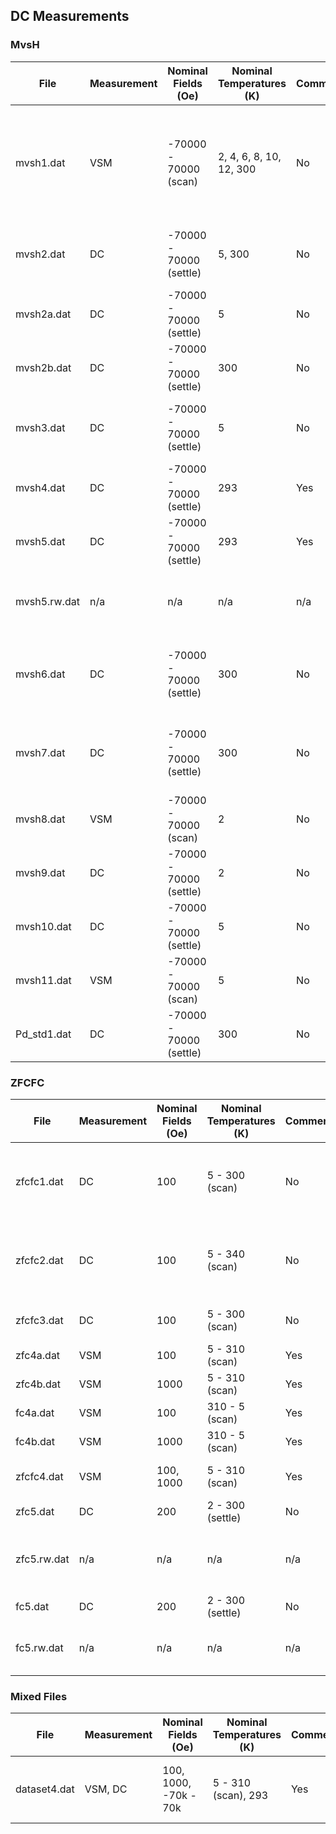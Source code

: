 ## DC Measurements

### MvsH

| File         | Measurement | Nominal Fields (Oe)     | Nominal Temperatures (K) | Comments? | Description                                                                                      |
| ------------ | ----------- | ----------------------- | ------------------------ | --------- | ------------------------------------------------------------------------------------------------ |
| mvsh1.dat    | VSM         | -70000 - 70000 (scan)   | 2, 4, 6, 8, 10, 12, 300  | No        | all temperatures contain full loops (no virgin) except 300 K, which only contains a reverse scan |
| mvsh2.dat    | DC          | -70000 - 70000 (settle) | 5, 300                   | No        | all temperatures contain full loops (no virgin)                                                  |
| mvsh2a.dat   | DC          | -70000 - 70000 (settle) | 5                        | No        | 5 K data from mvsh2.dat                                                                          |
| mvsh2b.dat   | DC          | -70000 - 70000 (settle) | 300                      | No        | 300 K data from mvsh2.dat                                                                        |
| mvsh3.dat    | DC          | -70000 - 70000 (settle) | 5                        | No        | full loop (no virgin); uncommon header length                                                    |
| mvsh4.dat    | DC          | -70000 - 70000 (settle) | 293                      | Yes       | full loop (no virgin)                                                                            |
| mvsh5.dat    | DC          | -70000 - 70000 (settle) | 293                      | Yes       | full loop (no virgin)                                                                            |
| mvsh5.rw.dat | n/a         | n/a                     | n/a                      | n/a       | Unprocessed data (voltage vs position) from mvsh5.dat                                            |
| mvsh6.dat    | DC          | -70000 - 70000 (settle) | 300                      | No        | full loop (no virgin), field correction with Pd_std1 with no interpolation                       |
| mvsh7.dat    | DC          | -70000 - 70000 (settle) | 300                      | No        | full loop (no virgin), field correction with Pd_std1 with interpolation                          |
| mvsh8.dat    | VSM         | -70000 - 70000 (scan)   | 2                        | No        | virgin, reverse, forward                                                                         |
| mvsh9.dat    | DC          | -70000 - 70000 (settle) | 2                        | No        | virgin, reverse, forward                                                                         |
| mvsh10.dat   | DC          | -70000 - 70000 (settle) | 5                        | No        | full loop (no virgin)                                                                            |
| mvsh11.dat   | VSM         | -70000 - 70000 (scan)   | 5                        | No        | virgin, reverse, forward                                                                         |
| Pd_std1.dat  | DC          | -70000 - 70000 (settle) | 300                      | No        | full loop (no virgin)                                                                            |

### ZFCFC

| File        | Measurement | Nominal Fields (Oe) | Nominal Temperatures (K) | Comments? | Description                                               |
| ----------- | ----------- | ------------------- | ------------------------ | --------- | --------------------------------------------------------- |
| zfcfc1.dat  | DC          | 100                 | 5 - 300 (scan)           | No        | ZFC 5 to 300 K, then temperature drop, then FC 5 to 300 K |
| zfcfc2.dat  | DC          | 100                 | 5 - 340 (scan)           | No        | ZFC 5 to 340 K, then temperature drop, then FC 5 to 340 K |
| zfcfc3.dat  | DC          | 100                 | 5 - 300 (scan)           | No        | ZFC 5 to 300 K, then FC 300 to 5 K                        |
| zfc4a.dat   | VSM         | 100                 | 5 - 310 (scan)           | Yes       | only ZFC at 100 Oe                                        |
| zfc4b.dat   | VSM         | 1000                | 5 - 310 (scan)           | Yes       | only ZFC at 1000 Oe                                       |
| fc4a.dat    | VSM         | 100                 | 310 - 5 (scan)           | Yes       | only FC at 100 Oe                                         |
| fc4b.dat    | VSM         | 1000                | 310 - 5 (scan)           | Yes       | only FC at 1000 Oe                                        |
| zfcfc4.dat  | VSM         | 100, 1000           | 5 - 310 (scan)           | Yes       | combines zfc4a, fc4a, zfc4b, fc4b                         |
| zfc5.dat    | DC          | 200                 | 2 - 300 (settle)         | No        | only ZFC at 200 Oe                                        |
| zfc5.rw.dat | n/a         | n/a                 | n/a                      | n/a       | Unprocessed data (voltage vs position) from zfc5.dat      |
| fc5.dat     | DC          | 200                 | 2 - 300 (settle)         | No        | only FC at 200 Oe                                         |
| fc5.rw.dat  | n/a         | n/a                 | n/a                      | n/a       | Unprocessed data (voltage vs position) from fc5.dat       |

### Mixed Files

| File         | Measurement | Nominal Fields (Oe)   | Nominal Temperatures (K) | Comments? | Description                              |
| ------------ | ----------- | --------------------- | ------------------------ | --------- | ---------------------------------------- |
| dataset4.dat | VSM, DC     | 100, 1000, -70k - 70k | 5 - 310 (scan), 293      | Yes       | combines zfc4a, fc4a, zfc4b, fc4b, mvsh4 |
